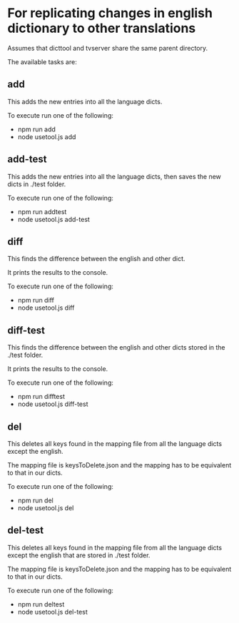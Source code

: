 #  For replicating changes in english dictionary to other translations

Assumes that dicttool and tvserver share the same parent directory.

The available tasks are:

##  add 

This adds the new entries into all the language dicts.

To execute run one of the following:

*  npm run add
*  node usetool.js add

##  add-test 

This adds the new entries into all the language dicts, then saves the new dicts in ./test folder.

To execute run one of the following:

*  npm run addtest
*  node usetool.js add-test

## diff

This finds the difference between the english and other dict.

It prints the results to the console.

To execute run one of the following:

*  npm run diff
*  node usetool.js diff

## diff-test

This finds the difference between the english and other dicts stored in the ./test folder.

It prints the results to the console.

To execute run one of the following:

*  npm run difftest
*  node usetool.js diff-test

## del

This deletes all keys found in the mapping file from all the language dicts except the english.

The mapping file is keysToDelete.json and the mapping has to be equivalent to that in our dicts.

To execute run one of the following:

*  npm run del
*  node usetool.js del

## del-test

This deletes all keys found in the mapping file from all the language dicts except the english that are stored in ./test folder.

The mapping file is keysToDelete.json and the mapping has to be equivalent to that in our dicts.

To execute run one of the following:

*  npm run deltest
*  node usetool.js del-test
